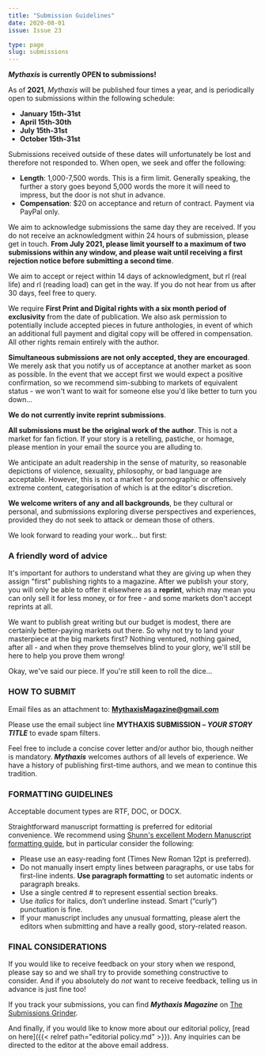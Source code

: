 ```yaml
---
title: "Submission Guidelines"
date: 2020-08-01
issue: Issue 23

type: page
slug: submissions
---
```


***Mythaxis* is currently OPEN to submissions!**

As of **2021**, *Mythaxis* will be published four times a year, and is periodically open to submissions within the following schedule: 

- **January 15th-31st**
- **April 15th-30th**
- **July 15th-31st**
- **October 15th-31st**

Submissions received outside of these dates will unfortunately be lost and therefore not responded to. When open, we seek and offer the following:

- **Length**: 1,000-7,500 words. This is a firm limit. Generally speaking, the further a story goes beyond 5,000 words the more it will need to impress, but the door is not shut in advance.
- **Compensation**: $20 on acceptance and return of contract. Payment via PayPal only.

We aim to acknowledge submissions the same day they are received. If you do not receive an acknowledgment within 24 hours of submission, please get in touch. **From July 2021, please limit yourself to a maximum of two submissions within any window, and please wait until receiving a first rejection notice before submitting a second time**.

We aim to accept or reject within 14 days of acknowledgment, but rl (real life) and rl (reading load) can get in the way. If you do not hear from us after 30 days, feel free to query.

We require **First Print and Digital rights with a six month period of exclusivity** from the date of publication. We also ask permission to potentially include accepted pieces in future anthologies, in event of which an additional full payment and digital copy will be offered in compensation. All other rights remain entirely with the author.

**Simultaneous submissions are not only accepted, they are encouraged**. We merely ask that you notify us of acceptance at another market as soon as possible. In the event that we accept first we would expect a positive confirmation, so we recommend sim-subbing to markets of equivalent status - we won't want to wait for someone else you'd like better to turn you down...

**We do not currently invite reprint submissions**.

**All submissions must be the original work of the author**. This is not a market for fan fiction. If your story is a retelling, pastiche, or homage, please mention in your email the source you are alluding to.

We anticipate an adult readership in the sense of maturity, so reasonable depictions of violence, sexuality, philosophy, or bad language are acceptable. However, this is not a market for pornographic or offensively extreme content, categorisation of which is at the editor's discretion.

**We welcome writers of any and all backgrounds**, be they cultural or personal, and submissions exploring diverse perspectives and experiences, provided they do not seek to attack or demean those of others.

We look forward to reading your work... but first:

 

### A friendly word of advice

It's important for authors to understand what they are giving up when they assign "first" publishing rights to a magazine. After we publish your story, you will only be able to offer it elsewhere as a **reprint**, which may mean you can only sell it for less money, or for free - and some markets don't accept reprints at all.

We want to publish great writing but our budget is modest, there are certainly better-paying markets out there. So why not try to land your masterpiece at the big markets first? Nothing ventured, nothing gained, after all - and when they prove themselves blind to your glory, we'll still be here to help you prove them wrong!

Okay, we've said our piece. If you're still keen to roll the dice...

 

### HOW TO SUBMIT

Email files as an attachment to: **MythaxisMagazine@gmail.com**

Please use the email subject line **MYTHAXIS SUBMISSION – *YOUR STORY TITLE*** to evade spam filters.

Feel free to include a concise cover letter and/or author bio, though neither is mandatory. ***Mythaxis*** welcomes authors of all levels of experience. We have a history of publishing first-time authors, and we mean to continue this tradition.

 

### FORMATTING GUIDELINES

Acceptable document types are RTF, DOC, or DOCX.

Straightforward manuscript formatting is preferred for editorial convenience. We recommend using [Shunn's excellent Modern Manuscript formatting guide](https://www.shunn.net/format/story/), but in particular consider the following:

- Please use an easy-reading font (Times New Roman 12pt is preferred).
- Do not manually insert empty lines between paragraphs, or use tabs for first-line indents. **Use paragraph formatting** to set automatic indents or paragraph breaks.
- Use a single centred # to represent essential section breaks.
- Use *italics* for italics, don’t underline instead. Smart (“curly”) punctuation is fine.
- If your manuscript includes any unusual formatting, please alert the editors when submitting and have a really good, story-related reason.

 

### FINAL CONSIDERATIONS

If you would like to receive feedback on your story when we respond, please say so and we shall try to provide something constructive to consider. And if you absolutely do *not* want to receive feedback, telling us in advance is just fine too!

If you track your submissions, you can find ***Mythaxis Magazine*** on [The Submissions Grinder](https://thegrinder.diabolicalplots.com/Market?id=10939#).

And finally, if you would like to know more about our editorial policy, [read on here]({{< relref path="editorial policy.md" >}}). Any inquiries can be directed to the editor at the above email address.
